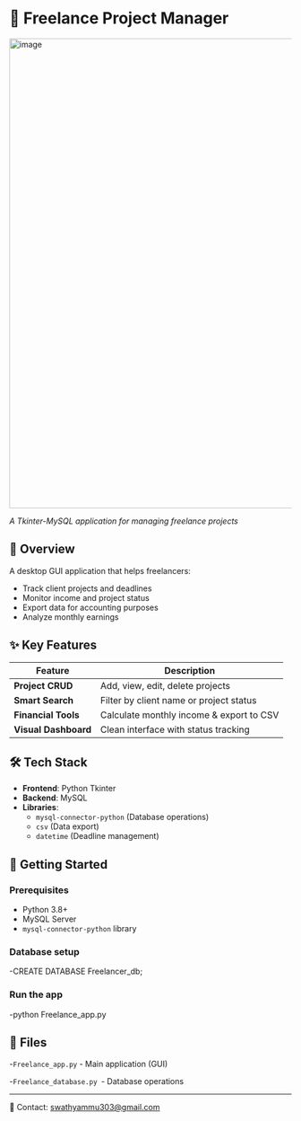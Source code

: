# 💼 Freelance Project Manager

<img width="1240" height="837" alt="image" src="https://github.com/user-attachments/assets/ea1f689a-d60e-410f-b466-d9692e143c7a" />

*A Tkinter-MySQL application for managing freelance projects*

## 📌 Overview
A desktop GUI application that helps freelancers:
- Track client projects and deadlines
- Monitor income and project status
- Export data for accounting purposes
- Analyze monthly earnings

## ✨ Key Features
| Feature | Description |
|---------|-------------|
| **Project CRUD** | Add, view, edit, delete projects |
| **Smart Search** | Filter by client name or project status |
| **Financial Tools** | Calculate monthly income & export to CSV |
| **Visual Dashboard** | Clean interface with status tracking |

## 🛠️ Tech Stack
- **Frontend**: Python Tkinter
- **Backend**: MySQL
- **Libraries**: 
  - `mysql-connector-python` (Database operations)
  - `csv` (Data export)
  - `datetime` (Deadline management)

## 🚀 Getting Started

### Prerequisites
- Python 3.8+
- MySQL Server
- `mysql-connector-python` library
### Database setup
-CREATE DATABASE Freelancer_db;
### Run the app
-python Freelance_app.py

## 📂 Files

-`Freelance_app.py` - Main application (GUI)

-`Freelance_database.py `- Database operations

---
📧 Contact: swathyammu303@gmail.com
